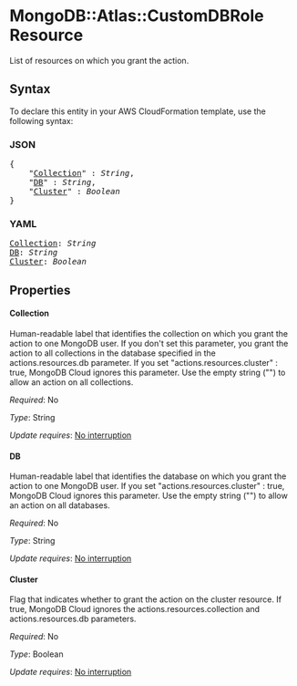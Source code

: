 # MongoDB::Atlas::CustomDBRole Resource

List of resources on which you grant the action.

## Syntax

To declare this entity in your AWS CloudFormation template, use the following syntax:

### JSON

<pre>
{
    "<a href="#collection" title="Collection">Collection</a>" : <i>String</i>,
    "<a href="#db" title="DB">DB</a>" : <i>String</i>,
    "<a href="#cluster" title="Cluster">Cluster</a>" : <i>Boolean</i>
}
</pre>

### YAML

<pre>
<a href="#collection" title="Collection">Collection</a>: <i>String</i>
<a href="#db" title="DB">DB</a>: <i>String</i>
<a href="#cluster" title="Cluster">Cluster</a>: <i>Boolean</i>
</pre>

## Properties

#### Collection

Human-readable label that identifies the collection on which you grant the action to one MongoDB user. If you don't set this parameter, you grant the action to all collections in the database specified in the actions.resources.db parameter. If you set "actions.resources.cluster" : true, MongoDB Cloud ignores this parameter. Use the empty string ("") to allow an action on all collections.

_Required_: No

_Type_: String

_Update requires_: [No interruption](https://docs.aws.amazon.com/AWSCloudFormation/latest/UserGuide/using-cfn-updating-stacks-update-behaviors.html#update-no-interrupt)

#### DB

Human-readable label that identifies the database on which you grant the action to one MongoDB user. If you set "actions.resources.cluster" : true, MongoDB Cloud ignores this parameter. Use the empty string ("") to allow an action on all databases.

_Required_: No

_Type_: String

_Update requires_: [No interruption](https://docs.aws.amazon.com/AWSCloudFormation/latest/UserGuide/using-cfn-updating-stacks-update-behaviors.html#update-no-interrupt)

#### Cluster

Flag that indicates whether to grant the action on the cluster resource. If true, MongoDB Cloud ignores the actions.resources.collection and actions.resources.db parameters.

_Required_: No

_Type_: Boolean

_Update requires_: [No interruption](https://docs.aws.amazon.com/AWSCloudFormation/latest/UserGuide/using-cfn-updating-stacks-update-behaviors.html#update-no-interrupt)

